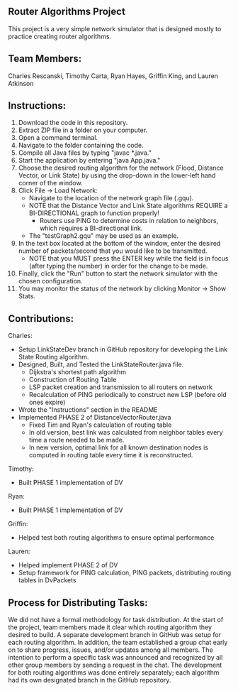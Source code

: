 Router Algorithms Project
------------

This project is a very simple network simulator that is designed mostly to practice
creating router algorithms.

Team Members:
------------
Charles Rescanski, Timothy Carta, Ryan Hayes, Griffin King, and Lauren Atkinson

Instructions:
------------
1. Download the code in this repository.
2. Extract ZIP file in a folder on your computer.
3. Open a command terminal.
4. Navigate to the folder containing the code.
5. Compile all Java files by typing "javac *.java."
6. Start the application by entering "java App.java."
7. Choose the desired routing algorithm for the network (Flood, Distance Vector, or Link State) by using the drop-down in the lower-left hand corner of the window.
8. Click File -> Load Network:
   * Navigate to the location of the network graph file (.gqu).
   * NOTE that the Distance Vector and Link State algorithms REQUIRE a BI-DIRECTIONAL graph to function properly!
     * Routers use PING to determine costs in relation to neighbors, which requires a BI-directional link.
   * The "testGraph2.gqu" may be used as an example.
9. In the text box located at the bottom of the window, enter the desired number of packets/second that you would like to be transmitted.
   * NOTE that you MUST press the ENTER key while the field is in focus (after typing the number) in order for the change to be made.
10. Finally, click the "Run" button to start the network simulator with the chosen configuration.
11. You may monitor the status of the network by clicking Monitor -> Show Stats.  

Contributions:
------------
Charles:
* Setup LinkStateDev branch in GitHub repository for developing the Link State Routing algorithm.
* Designed, Built, and Tested the LinkStateRouter.java file. 
  * Dijkstra's shortest path algorithm
  * Construction of Routing Table
  * LSP packet creation and transmission to all routers on network
  * Recalculation of PING periodically to construct new LSP (before old ones expire)
* Wrote the "Instructions" section in the README
* Implemented PHASE 2 of DistanceVectorRouter.java
  * Fixed Tim and Ryan's calculation of routing table
  * In old version, best link was calculated from neighbor tables every time a route needed to be made.
  * In new version, optimal link for all known destination nodes is computed in routing table every time it is reconstructed. 

Timothy:
* Built PHASE 1 implementation of DV

Ryan:  
* Built PHASE 1 implementation of DV

Griffin:  
* Helped test both routing algorithms to ensure optimal performance

Lauren:  
* Helped implement PHASE 2 of DV
*   Setup framework for PING calculation, PING packets, distributing routing tables in DvPackets

Process for Distributing Tasks:
------------

We did not have a formal methodology for task distribution.  At the start of the project, team members made it clear which routing algorithm they desired to build.  A separate development branch in GitHub was setup for each routing algorithm.  In addition, the team established a group chat early on to share progress, issues, and/or updates among all members.  The intention to perform a specific task was announced and recognized by all other group members by sending a request in the chat.  The development for both routing algorithms was done entirely separately; each algorithm had its own designated branch in the GitHub repository.   
